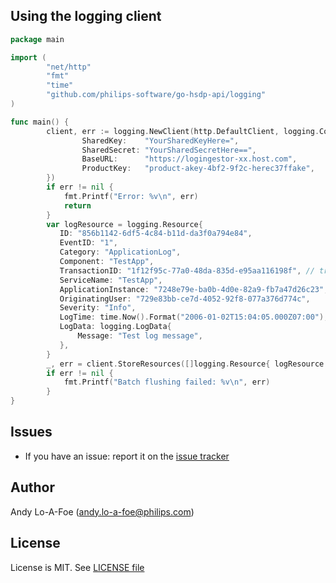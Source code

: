 ## Using the logging client

```go
package main

import (
        "net/http"
        "fmt"
        "time"
        "github.com/philips-software/go-hsdp-api/logging"
)

func main() {
        client, err := logging.NewClient(http.DefaultClient, logging.Config{
                SharedKey:    "YourSharedKeyHere=",
                SharedSecret: "YourSharedSecretHere==",
                BaseURL:      "https://logingestor-xx.host.com",
                ProductKey:   "product-akey-4bf2-9f2c-herec37ffake",
        })
        if err != nil {
            fmt.Printf("Error: %v\n", err)
            return
        }
        var logResource = logging.Resource{
           ID: "856b1142-6df5-4c84-b11d-da3f0a794e84",
           EventID: "1",
           Category: "ApplicationLog",
           Component: "TestApp",
           TransactionID: "1f12f95c-77a0-48da-835d-e95aa116198f", // traceability
           ServiceName: "TestApp",
           ApplicationInstance: "7248e79e-ba0b-4d0e-82a9-fb7a47d26c23",
           OriginatingUser: "729e83bb-ce7d-4052-92f8-077a376d774c",
           Severity: "Info",
           LogTime: time.Now().Format("2006-01-02T15:04:05.000Z07:00"),
           LogData: logging.LogData{
               Message: "Test log message",
           },
        }
        _, err = client.StoreResources([]logging.Resource{ logResource }, 1)
        if err != nil {
            fmt.Printf("Batch flushing failed: %v\n", err)
        }
}
```


## Issues

- If you have an issue: report it on the [issue tracker](https://github.com/philips-software/go-hsdp-api/issues)

## Author

Andy Lo-A-Foe (<andy.lo-a-foe@philips.com>)

## License

License is MIT. See [LICENSE file](LICENSE.md)
